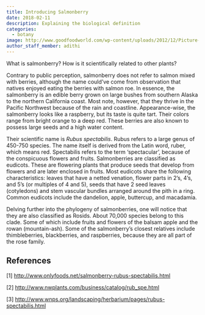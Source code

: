 ```yaml
---
title: Introducing Salmonberry
date: 2018-02-11
description: Explaining the biological definition
categories:
  - botany
image: http://www.goodfoodworld.com/wp-content/uploads/2012/12/Picture-1_salmonberry-300x199.jpg
author_staff_member: adithi
---
```


What is salmonberry? How is it scientifically related to other plants?  
  
Contrary to public perception, salmonberry does not refer to salmon mixed with berries, although the name could’ve come from observation that natives enjoyed eating the berries with salmon roe. In essence, the salmonberry is an edible berry grown on large bushes from southern Alaska to the northern California coast. Most note, however, that they thrive in the Pacific Northwest because of the rain and coastline. Appearance-wise, the salmonberry looks like a raspberry, but its taste is quite tart. Their colors range from bright orange to a deep red. These berries are also known to possess large seeds and a high water content.  
  
Their scientific name is <i>Rubus spectabilis</i>. Rubus refers to a large genus of 450-750 species. The name itself is derived from the Latin word, ruber, which means red. Spectabilis refers to the term ‘spectacular’, because of the conspicuous flowers and fruits. Salmonberries are classified as eudicots. These are flowering plants that produce seeds that develop from flowers and are later enclosed in fruits. Most eudicots share the following characteristics: leaves that have a netted venation, flower parts in 2’s, 4’s, and 5’s (or multiples of 4 and 5), seeds that have 2 seed leaves (cotyledons) and stem vascular bundles arranged around the pith in a ring. Common eudicots include the dandelion, apple, buttercup, and macadamia.  
 
Delving further into the phylogeny of salmonberries, one will notice that they are also classified as Rosids. About 70,000 species belong to this clade. Some of which include fruits and flowers of the balsam apple and the rowan (mountain-ash). Some of the salmonberry’s closest relatives include thimbleberries, blackberries, and raspberries, because they are all part of the rose family. 

## References

[1] http://www.onlyfoods.net/salmonberry-rubus-spectabilis.html 

[2] http://www.nwplants.com/business/catalog/rub_spe.html 

[3] http://www.wnps.org/landscaping/herbarium/pages/rubus-spectabilis.html  

